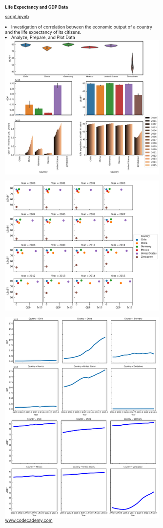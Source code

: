 
**Life Expectancy and GDP Data**
<div style="float:left">
<a href="global_data_capstone_project.ipynb">
script.ipynb </a></br></br>
<li>Investigation of correlation between the economic output of a country and the life expectancy of its citizens. </li>
<li>Analyze, Prepare, and Plot Data</li>
<img src="img/overview_plot.png" alt="img" width="800px"></br></br>
<img src="img/GDP_LEABY.png" alt="img" width="800px" "></br></br>
<img src="img/GDP.png" alt="img" width="800px" align="left"></br></br></br></br>
<img src="img/LEABY.png" alt="img" width="800px" align="left">

</div>

</br></br></br></br></br></br></br></br></br></br></br></br></br></br></br></br></br></br></br></br></br></br></br></br>

</br></br></br></br></br></br></br></br></br></br>
www.codecademy.com

